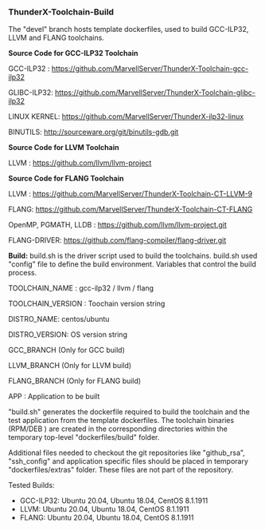 ### ThunderX-Toolchain-Build

The "devel" branch hosts template dockerfiles, used to build GCC-ILP32, LLVM and FLANG toolchains.


**Source Code for GCC-ILP32 Toolchain**

GCC-ILP32 : https://github.com/MarvellServer/ThunderX-Toolchain-gcc-ilp32

GLIBC-ILP32: https://github.com/MarvellServer/ThunderX-Toolchain-glibc-ilp32

LINUX KERNEL: https://github.com/MarvellServer/ThunderX-ilp32-linux

BINUTILS: http://sourceware.org/git/binutils-gdb.git

**Source Code for LLVM Toolchain**

LLVM : https://github.com/llvm/llvm-project

**Source Code for FLANG Toolchain**

LLVM : https://github.com/MarvellServer/ThunderX-Toolchain-CT-LLVM-9

FLANG: https://github.com/MarvellServer/ThunderX-Toolchain-CT-FLANG

OpenMP, PGMATH, LLDB : https://github.com/llvm/llvm-project.git

FLANG-DRIVER: https://github.com/flang-compiler/flang-driver.git

**Build:**
build.sh is the driver script used to build the toolchains. build.sh used "config" file to define the build environment. Variables that control the build process.

TOOLCHAIN_NAME : gcc-ilp32 / llvm / flang

TOOLCHAIN_VERSION : Toochain version string

DISTRO_NAME: centos/ubuntu

DISTRO_VERSION: OS version string

GCC_BRANCH (Only for GCC build)

LLVM_BRANCH (Only for LLVM build)

FLANG_BRANCH (Only for FLANG build)

APP : Application to be built

"build.sh" generates the dockerfile required to build the toolchain  and the test application from the template dockerfiles. The toolchain binaries (RPM/DEB ) are created in the corresponding directories within the temporary top-level "dockerfiles/build" folder.

Additional files needed to checkout the git repositories like "github_rsa", "ssh_config" and application specific files should be placed in temporary "dockerfiles/extras" folder. These files are not part of the repository.

Tested Builds:

 - GCC-ILP32: Ubuntu 20.04, Ubuntu 18.04, CentOS 8.1.1911
 - LLVM: Ubuntu 20.04, Ubuntu 18.04, CentOS 8.1.1911
 - FLANG: Ubuntu 20.04, Ubuntu 18.04, CentOS 8.1.1911
